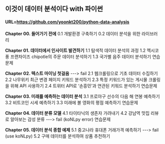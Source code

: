## 이것이 데이터 분석이다 with 파이썬
#### URL=https://github.com/yoonkt200/python-data-analysis

**Chapter 00. 들어가기 전에**
0.1 개발환경 구축하기
0.2 데이터 분석을 위한 라이브러리

**Chapter 01. 데이터에서 인사이트 발견하기**
1.1 탐색적 데이터 분석의 과정
1.2 멕시코풍 프랜차이즈 chipotle의 주문 데이터 분석하기
1.3 국가별 음주 데이터 분석하기
연습문제

**Chapter 02. 텍스트 마이닝 첫걸음**  ---> fail 
2.1 웹크롤링으로 기초 데이터 수집하기
2.2 나무위키 최근 변경 페이지 키워드 분석하기
2.3 특정 키워드가 있는 게시물 크롤링을 위해 API 사용하기
2.4 트위터 API로 ‘손흥민’과 연관된 키워드 분석하기
연습문제

**Chapter 03. 미래를 예측하는 데이터 분석**
3.1 프로야구 선수의 다음 해 연봉 예측하기
3.2 비트코인 시세 예측하기
3.3 미래에 볼 영화의 평점 예측하기
연습문제

**Chapter 04. 데이터 분류 모델**
4.1 타이타닉의 생존자 가려내기
4.2 강남역 맛집 리뷰로 알아보는 감성 분류 ---> fail (koNLpy error)
연습문제

**Chapter 05. 데이터 분석 종합 예제**
5.1 중고나라 휴대폰 거래가격 예측하기    ---> fail (use koNLpy)
5.2 구매 데이터를 분석하여 상품 추천하기
